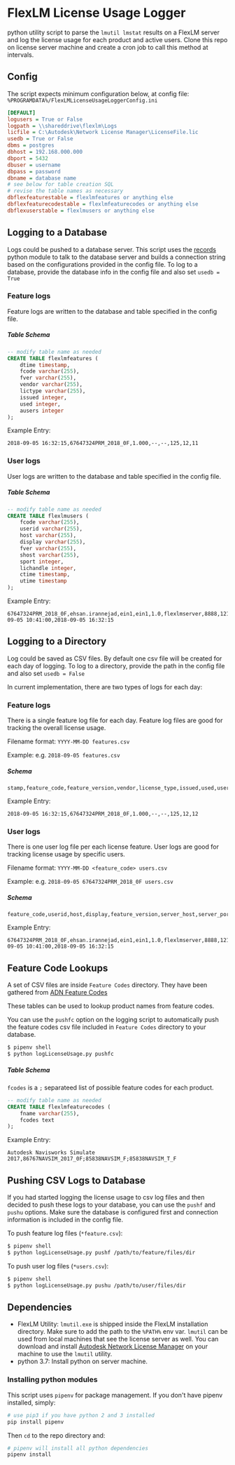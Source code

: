 # FlexLM License Usage Logger

python utility script to parse the `lmutil lmstat` results on a FlexLM server and log the license usage for each product and active users. Clone this repo on license server machine and create a cron job to call this method at intervals.

## Config

The script expects minimum configuration below, at config file:
`%PROGRAMDATA%/FlexLMLicenseUsageLoggerConfig.ini`

``` ini
[DEFAULT]
logusers = True or False
logpath = \\shareddrive\flexlm\Logs
licfile = C:\Autodesk\Network License Manager\LicenseFile.lic
usedb = True or False
dbms = postgres
dbhost = 192.168.000.000
dbport = 5432
dbuser = username
dbpass = password
dbname = database name
# see below for table creation SQL
# revise the table names as necessary
dbflexfeaturestable = flexlmfeatures or anything else
dbflexfeaturecodestable = flexlmfeaturecodes or anything else
dbflexuserstable = flexlmusers or anything else
```

## Logging to a Database

Logs could be pushed to a database server. This script uses the [records](https://github.com/kennethreitz/records) python module to talk to the database server and builds a connection string based on the configurations provided in the config file. To log to a database, provide the database info in the config file and also set `usedb = True`

### Feature logs

Feature logs are written to the database and table specified in the config file.

##### Table Schema

``` sql
-- modify table name as needed
CREATE TABLE flexlmfeatures (
    dtime timestamp,
    fcode varchar(255),
    fver varchar(255),
    vendor varchar(255),
    lictype varchar(255),
    issued integer,
    used integer,
    ausers integer
);
```

Example Entry:

``` csv
2018-09-05 16:32:15,67647324PRM_2018_0F,1.000,--,--,125,12,11
```

### User logs

User logs are written to the database and table specified in the config file.

##### Table Schema

``` sql
-- modify table name as needed
CREATE TABLE flexlmusers (
    fcode varchar(255),
    userid varchar(255),
    host varchar(255),
    display varchar(255),
    fver varchar(255),
    shost varchar(255),
    sport integer,
    lichandle integer,
    ctime timestamp,
    utime timestamp
);
```

Example Entry:

``` csv
67647324PRM_2018_0F,ehsan.irannejad,ein1,ein1,1.0,flexlmserver,8888,121,2018-09-05 10:41:00,2018-09-05 16:32:15
```
## Logging to a Directory

Log could be saved as CSV files. By default one csv file will be created for each day of logging. To log to a directory, provide the path in the config file and also set `usedb = False`

In current implementation, there are two types of logs for each day:

### Feature logs

There is a single feature log file for each day. Feature log files are good for tracking the overall license usage.

Filename format: `YYYY-MM-DD features.csv`
    
Example: e.g. `2018-09-05 features.csv`

##### Schema

``` csv
stamp,feature_code,feature_version,vendor,license_type,issued,used,users
```

Example Entry:

``` csv
2018-09-05 16:32:15,67647324PRM_2018_0F,1.000,--,--,125,12,12
```


### User logs

There is one user log file per each license feature. User logs are good for tracking license usage by specific users.

Filename format: `YYYY-MM-DD <feature_code> users.csv`

Example: e.g. `2018-09-05 67647324PRM_2018_0F users.csv`

##### Schema

``` csv
feature_code,userid,host,display,feature_version,server_host,server_port,license_handle,checkout_datetime,update_time
```

Example Entry:

``` csv
67647324PRM_2018_0F,ehsan.irannejad,ein1,ein1,1.0,flexlmserver,8888,121,2018-09-05 10:41:00,2018-09-05 16:32:15
```

## Feature Code Lookups

A set of CSV files are inside `Feature Codes` directory. They have been gathered from [ADN Feature Codes](https://knowledge.autodesk.com/customer-service/network-license-administration/managing-network-licenses/interpreting-your-license-file/feature-codes)

These tables can be used to lookup product names from feature codes.

You can use the `pushfc` option on the logging script to automatically push the feature codes csv file included in `Feature Codes` directory to your database.

```bash
$ pipenv shell
$ python logLicenseUsage.py pushfc
```

##### Table Schema

`fcodes` is a `;` separateed list of possible feature codes for each product.

``` sql
-- modify table name as needed
CREATE TABLE flexlmfeaturecodes (
    fname varchar(255),
    fcodes text
);
```

Example Entry:

``` csv
Autodesk Navisworks Simulate 2017,86767NAVSIM_2017_0F;85838NAVSIM_F;85838NAVSIM_T_F
```

## Pushing CSV Logs to Database

If you had started logging the license usage to csv log files and then decided to push these logs to your database, you can use the `pushf` and `pushu` options. Make sure the database is configured first and connection information is included in the config file.

To push feature log files (`*feature.csv`):

```bash
$ pipenv shell
$ python logLicenseUsage.py pushf /path/to/feature/files/dir
```

To push user log files (`*users.csv`):

```bash
$ pipenv shell
$ python logLicenseUsage.py pushu /path/to/user/files/dir
```



## Dependencies

- FlexLM Utility: `lmutil.exe` is shipped inside the FlexLM installation directory. Make sure to add the path to the `%PATH%` env var. `lmutil` can be used from local machines that see the license server as well. You can download and install [Autodesk Network License Manager](https://knowledge.autodesk.com/search-result/caas/downloads/content/autodesk-network-license-manager-for-windows.html) on your machine to use the `lmutil` utility.
- python 3.7: Install python on server machine.

### Installing python modules

This script uses `pipenv` for package management. If you don't have pipenv installed, simply:

``` bash
# use pip3 if you have python 2 and 3 installed
pip install pipenv
```

Then `cd` to the repo directory and:

``` bash
# pipenv will install all python dependencies
pipenv install
```